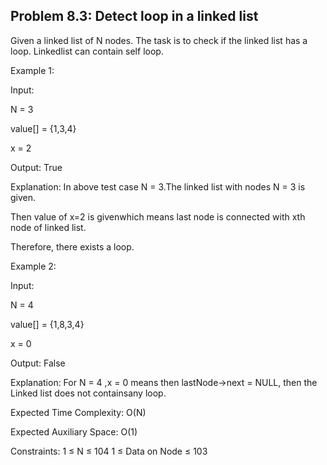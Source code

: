 <h2>Problem 8.3: Detect loop in a linked list</h2>

Given a linked list of N nodes. The task is to check if the linked list has a loop. Linkedlist can contain self loop.

Example 1:

Input:

N = 3

value[] = {1,3,4}

x = 2

Output: True

Explanation: In above test case N = 3.The linked list with nodes N = 3 is given. 

Then value of x=2 is givenwhich means last node is connected with xth node of linked list. 

Therefore, there exists a loop.

Example 2:

Input:

N = 4

value[] = {1,8,3,4}

x = 0

Output: False

Explanation: For N = 4 ,x = 0 means then lastNode->next = NULL, then the Linked list does not containsany loop.

Expected Time Complexity: O(N) 

Expected Auxiliary Space: O(1)

Constraints: 1 ≤ N ≤ 104 1 ≤ Data on Node ≤ 103
